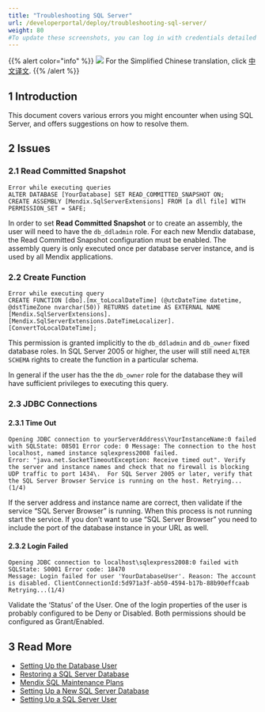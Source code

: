 ```yaml
---
title: "Troubleshooting SQL Server"
url: /developerportal/deploy/troubleshooting-sql-server/
weight: 80
#To update these screenshots, you can log in with credentials detailed in How to Update Screenshots Using Team Apps.
---
```


{{% alert color="info" %}}
<img src="/attachments/china.png" class="d-inline-block" /> For the Simplified Chinese translation, click [中文译文](https://cdn.mendix.tencent-cloud.com/documentation/developerportal/troubleshooting-sql-server.pdf).
{{% /alert %}}

## 1 Introduction

This document covers various errors you might encounter when using SQL Server, and offers suggestions on how to resolve them.

## 2 Issues

### 2.1 Read Committed Snapshot

```text
Error while executing queries
ALTER DATABASE [YourDatabase] SET READ_COMMITTED_SNAPSHOT ON;
CREATE ASSEMBLY [Mendix.SqlServerExtensions] FROM [a dll file] WITH PERMISSION_SET = SAFE;
```

In order to set **Read Committed Snapshot** or to create an assembly, the user will need to have the `db_ddladmin` role. For each new Mendix database, the Read Committed Snapshot configuration must be enabled. The assembly query is only executed once per database server instance, and is used by all Mendix applications.

### 2.2 Create Function

```text
Error while executing query
CREATE FUNCTION [dbo].[mx_toLocalDateTime] (@utcDateTime datetime, @dstTimeZone nvarchar(50)) RETURNS datetime AS EXTERNAL NAME [Mendix.SqlServerExtensions].[Mendix.SqlServerExtensions.DateTimeLocalizer].[ConvertToLocalDateTime];
```

This permission is granted implicitly to the `db_ddladmin` and `db_owner` fixed database roles. In SQL Server 2005 or higher, the user will still need `ALTER SCHEMA` rights to create the function in a particular schema.

In general if the user has the the `db_owner` role for the database they will have sufficient privileges to executing this query. 

### 2.3 JDBC Connections

#### 2.3.1 Time Out

```text
Opening JDBC connection to yourServerAddress\YourInstanceName:0 failed with SQLState: 08S01 Error code: 0 Message: The connection to the host localhost, named instance sqlexpress2008 failed.
Error: "java.net.SocketTimeoutException: Receive timed out". Verify the server and instance names and check that no firewall is blocking UDP traffic to port 1434\.  For SQL Server 2005 or later, verify that the SQL Server Browser Service is running on the host. Retrying...(1/4)
```

If the server address and instance name are correct, then validate if the service “SQL Server Browser” is running. When this process is not running start the service. If you don’t want to use “SQL Server Browser” you need to include the port of the database instance in your URL as well.

#### 2.3.2 Login Failed

```text
Opening JDBC connection to localhost\sqlexpress2008:0 failed with SQLState: S0001 Error code: 18470
Message: Login failed for user 'YourDatabaseUser'. Reason: The account is disabled. ClientConnectionId:5d971a3f-ab50-4594-b17b-88b90effcaab Retrying...(1/4)
```

Validate the ‘Status’ of the User. One of the login properties of the user is probably configured to be Deny or Disabled. Both permissions should be configured as Grant/Enabled.

## 3 Read More

* [Setting Up the Database User](/developerportal/deploy/setting-up-the-database-user/)
* [Restoring a SQL Server Database](/developerportal/deploy/restoring-a-sql-server-database/)
* [Mendix SQL Maintenance Plans](/developerportal/deploy/mendix-sql-maintenance-plans/)
* [Setting Up a New SQL Server Database](/developerportal/deploy/setting-up-a-new-sql-server-database/)
* [Setting Up a SQL Server User](/developerportal/deploy/setting-up-a-sql-server-user/)

